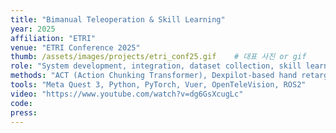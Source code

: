 ```yaml
---
title: "Bimanual Teleoperation & Skill Learning"
year: 2025
affiliation: "ETRI"
venue: "ETRI Conference 2025"
thumb: /assets/images/projects/etri_conf25.gif    # 대표 사진 or gif
role: "System development, integration, dataset collection, skill learning using ACT"
methods: "ACT (Action Chunking Transformer), Dexpilot-based hand retargeting, VR-Teleoperation"
tools: "Meta Quest 3, Python, PyTorch, Vuer, OpenTeleVision, ROS2"
video: "https://www.youtube.com/watch?v=dg6GsXcugLc"
code: 
press: 
---
```

